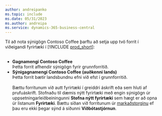 ```yaml
---
author: andreipanko
ms.topic: include
ms.date: 05/31/2023
ms.author: andreipa
ms.service: dynamics-365-business-central
---
```


Til að nota sýnigögn Contoso Coffee þarftu að setja upp tvö forrit í viðeigandi fyrirtæki í [!INCLUDE [prod_short](../includes/prod_short.md)]:  <br><br>
- **Gagnamengi Contoso Coffee**  
    Þetta forrit afhendir sýnigögn fyrir grunnforritið.  
- **Sýnigagnamengi Contoso Coffee (auðkenni lands)**  
    Þetta forrit bætir landsbundnu efni við efst í grunnforritið.
<br><br>
Bættu forritunum við autt fyrirtæki í greiddri áskrift eða sem hluti af prufuáskrift. Stofnaðu til dæmis nýtt fyrirtæki með engin sýnigögn úr uppsetningarleiðbeiningunni **Stofna nýtt fyrirtæki** sem hægt er að opna úr listanum **Fyrirtæki**. Bættu síðan við forritunum úr [markaðstorginu](../ui-extensions-install-uninstall.md#install) ef þau eru ekki þegar sýnd á síðunni **Viðbótastjórnun**.  
